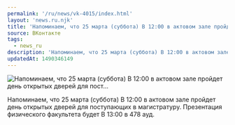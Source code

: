 ```yaml
---
permalink: '/ru/news/vk-4015/index.html'
layout: 'news.ru.njk'
title: 'Напоминаем, что 25 марта (суббота) В 12:00 в актовом зале пройдет день открытых дверей для пост…'
source: ВКонтакте
tags:
  - news_ru
description: 'Напоминаем, что 25 марта (суббота) В 12:00 в актовом зале пройдет день открытых дверей для пост…'
updatedAt: 1490346149
---
```

![Напоминаем, что 25 марта (суббота) В 12:00 в актовом зале пройдет день открытых дверей для пост…](https://sun9-76.userapi.com/impf/c626518/v626518481/54143/M83oV2S0zDU.jpg?size=1200x880&quality=96&proxy=1&sign=725615249019d41fef0624134270fb32&c_uniq_tag=9JoC8MpzgV5JpchAeYXrqyfECVmvZ15dH8kz4t9vqas&type=album)

Напоминаем, что 25 марта (суббота) В 12:00 в актовом зале пройдет день открытых дверей для поступающих в магистратуру. Презентация физического факультета будет В 13:00 в 478 ауд.
